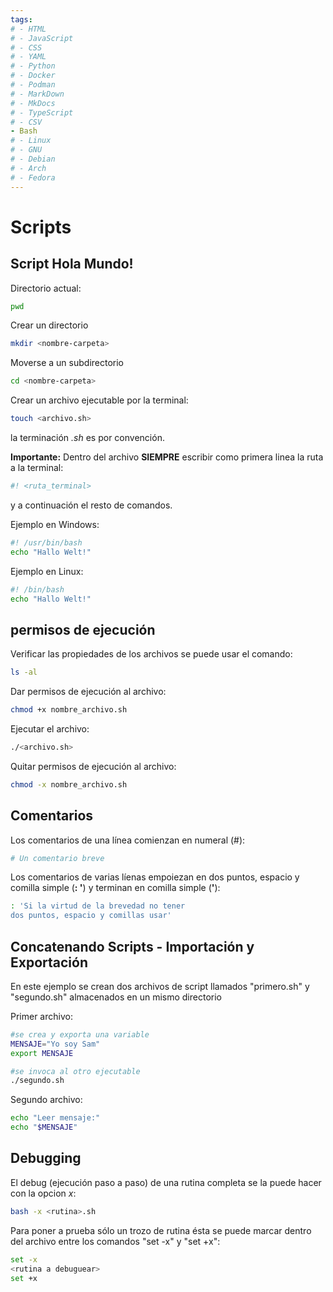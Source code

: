 ```yaml
---
tags:
# - HTML
# - JavaScript
# - CSS
# - YAML
# - Python
# - Docker
# - Podman
# - MarkDown
# - MkDocs
# - TypeScript
# - CSV
- Bash
# - Linux
# - GNU
# - Debian
# - Arch
# - Fedora
---
```



# Scripts

## Script Hola Mundo!
Directorio actual:
```bash
pwd
```
Crear un directorio
```bash
mkdir <nombre-carpeta>
```
Moverse a un subdirectorio
```bash
cd <nombre-carpeta>
```
Crear un archivo ejecutable por la terminal:
```bash
touch <archivo.sh>
```
la terminación *.sh* es por convención.


**Importante:** Dentro del archivo **SIEMPRE** escribir como primera linea la ruta a la terminal:
```bash
#! <ruta_terminal>
```
y a continuación el resto de comandos.

Ejemplo en Windows:
```bash
#! /usr/bin/bash
echo "Hallo Welt!"
```
Ejemplo en Linux:
```bash
#! /bin/bash
echo "Hallo Welt!"
```


## permisos de ejecución

Verificar las propiedades de los archivos se puede usar el comando:
```bash
ls -al
```
Dar permisos de ejecución al archivo:
```bash
chmod +x nombre_archivo.sh
``` 
Ejecutar el archivo:
```bash
./<archivo.sh>
```

Quitar permisos de ejecución al archivo:
```bash
chmod -x nombre_archivo.sh
``` 






## Comentarios
Los comentarios de una línea comienzan en numeral (#):
```bash
# Un comentario breve
```
Los comentarios de varias líenas empoiezan en dos puntos, espacio y comilla simple (**: '**) y terminan en comilla simple (**'**):
```bash
: 'Si la virtud de la brevedad no tener
dos puntos, espacio y comillas usar'
```



## Concatenando Scripts - Importación y Exportación

En este ejemplo se crean dos archivos de script llamados "primero.sh" y "segundo.sh" almacenados en un mismo directorio

Primer archivo:

```bash
#se crea y exporta una variable
MENSAJE="Yo soy Sam"
export MENSAJE     

#se invoca al otro ejecutable
./segundo.sh
```
Segundo archivo:

```bash
echo "Leer mensaje:"
echo "$MENSAJE"
```


## Debugging

El debug (ejecución paso a paso) de una rutina completa se la puede hacer con la opcion *x*:
```bash
bash -x <rutina>.sh
```
Para poner a prueba sólo un trozo de rutina ésta se puede marcar dentro del archivo entre los comandos "set -x" y "set +x":
```bash
set -x
<rutina a debuguear>
set +x
```


